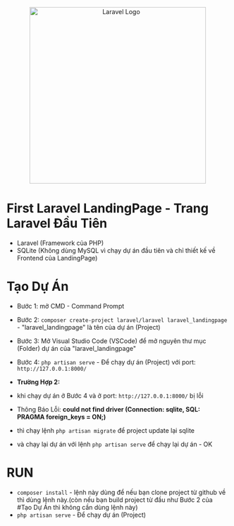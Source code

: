 <p align="center"><a href="https://laravel.com" target="_blank"><img src="https://raw.githubusercontent.com/laravel/art/master/logo-lockup/5%20SVG/2%20CMYK/1%20Full%20Color/laravel-logolockup-cmyk-red.svg" width="400" alt="Laravel Logo"></a></p>

# First Laravel LandingPage - Trang Laravel Đầu Tiên
- Laravel (Framework của PHP)
- SQLite (Không dùng MySQL vì chạy dự án đầu tiên và chỉ thiết kế về Frontend của LandingPage)

# Tạo Dự Án
- Bước 1: mở CMD - Command Prompt
- Bước 2: `composer create-project laravel/laravel laravel_landingpage` - "laravel_landingpage" là tên của dự án (Project)
- Bước 3: Mở Visual Studio Code (VSCode) để mở nguyên thư mục (Folder) dự án của "laravel_landingpage"
- Bước 4: `php artisan serve` - Để chạy dự án (Project) với port: `http://127.0.0.1:8000/`

- **Trường Hợp 2:**
- khi chạy dự án ở Bước 4 và ở port: `http://127.0.0.1:8000/` bị lỗi
- Thông Báo Lỗi: **could not find driver (Connection: sqlite, SQL: PRAGMA foreign_keys = ON;)**
- thì chạy lệnh `php artisan migrate` để project update lại sqlite
- và chạy lại dự án với lệnh `php artisan serve` để chạy lại dự án - OK

# RUN
- `composer install` - lệnh này dùng để nếu bạn clone project từ github về thì dùng lệnh này.(còn nếu bạn build project từ đầu như Bước 2 của #Tạo Dự Án thì không cần dùng lệnh này)
- `php artisan serve` - Để chạy dự án (Project)